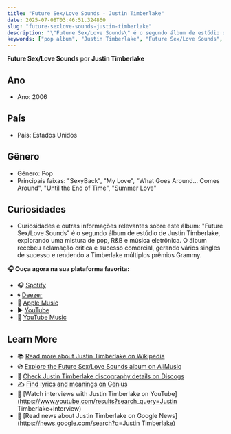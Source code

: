 ```yaml
---
title: "Future Sex/Love Sounds - Justin Timberlake"
date: 2025-07-08T03:46:51.324860
slug: "future-sexlove-sounds-justin-timberlake"
description: "\"Future Sex/Love Sounds\" é o segundo álbum de estúdio de Justin Timberlake, explorando uma mistura de pop, R&B e música eletrônica."
keywords: ["pop album", "Justin Timberlake", "Future Sex/Love Sounds", "music"]
---
```


**Future Sex/Love Sounds** por **Justin Timberlake**
## Ano
- Ano: 2006
## País
- País: Estados Unidos
## Gênero
- Gênero: Pop
- Principais faixas: "SexyBack", "My Love", "What Goes Around... Comes Around", "Until the End of Time", "Summer Love"
## Curiosidades
- Curiosidades e outras informações relevantes sobre este álbum: "Future Sex/Love Sounds" é o segundo álbum de estúdio de Justin Timberlake, explorando uma mistura de pop, R&B e música eletrônica. O álbum recebeu aclamação crítica e sucesso comercial, gerando vários singles de sucesso e rendendo a Timberlake múltiplos prêmios Grammy.



**🎧 Ouça agora na sua plataforma favorita:**

- 🎧 [Spotify](https://open.spotify.com/search/Future%20Sex/Love%20Sounds%20Justin%20Timberlake)
- 🌀 [Deezer](https://www.deezer.com/search/Future%20Sex/Love%20Sounds%20Justin%20Timberlake)
- 🍎 [Apple Music](https://music.apple.com/search?term=Future%20Sex/Love%20Sounds%20Justin%20Timberlake)
- ▶️ [YouTube](https://www.youtube.com/results?search_query=Future%20Sex/Love%20Sounds%20Justin%20Timberlake)
- 🎵 [YouTube Music](https://music.youtube.com/search?q=Future%20Sex/Love%20Sounds%20Justin%20Timberlake)

## Learn More

- 📚 [Read more about Justin Timberlake on Wikipedia](https://en.wikipedia.org/wiki/Justin+Timberlake)
- 💿 [Explore the Future Sex/Love Sounds album on AllMusic](https://www.allmusic.com/search/albums/Future+Sex%2FLove+Sounds)
- 📀 [Check Justin Timberlake discography details on Discogs](https://www.discogs.com/search/?q=Future+Sex%2FLove+Sounds+Justin+Timberlake&type=all)
- ✍️ [Find lyrics and meanings on Genius](https://genius.com/search?q=Future+Sex%2FLove+Sounds%20Justin+Timberlake)
- 🎤 [Watch interviews with Justin Timberlake on YouTube](https://www.youtube.com/results?search_query=Justin Timberlake+interview)
- 📰 [Read news about Justin Timberlake on Google News](https://news.google.com/search?q=Justin Timberlake)